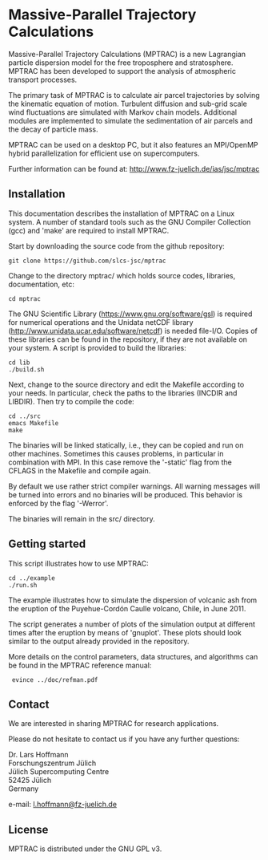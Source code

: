 # Massive-Parallel Trajectory Calculations

Massive-Parallel Trajectory Calculations (MPTRAC) is a new
Lagrangian particle dispersion model for the free troposphere
and stratosphere. MPTRAC has been developed to support
the analysis of atmospheric transport processes.

The primary task of MPTRAC is to calculate air parcel trajectories by
solving the kinematic equation of motion. Turbulent diffusion and
sub-grid scale wind fluctuations are simulated with Markov chain models.
Additional modules are implemented to simulate the sedimentation
of air parcels and the decay of particle mass.

MPTRAC can be used on a desktop PC, but it also features an
MPI/OpenMP hybrid parallelization for efficient use on supercomputers.

Further information can be found at:
http://www.fz-juelich.de/ias/jsc/mptrac

## Installation

This documentation describes the installation of MPTRAC on a Linux system.
A number of standard tools such as the GNU Compiler Collection (gcc)
and 'make' are required to install MPTRAC.

Start by downloading the source code from the github repository:

    git clone https://github.com/slcs-jsc/mptrac

Change to the directory mptrac/ which holds source codes,
libraries, documentation, etc:

    cd mptrac

The GNU Scientific Library (https://www.gnu.org/software/gsl)
is required for numerical operations and the Unidata netCDF library
(http://www.unidata.ucar.edu/software/netcdf) is needed file-I/O.
Copies of these libraries can be found in the repository, if they are
not available on your system. A script is provided to build the libraries:

    cd lib
    ./build.sh

Next, change to the source directory and edit the Makefile according to
your needs. In particular, check the paths to the libraries
(INCDIR and LIBDIR). Then try to compile the code:

    cd ../src
    emacs Makefile
    make

The binaries will be linked statically, i.e., they can be copied and run on
other machines. Sometimes this causes problems, in particular in combination
with MPI. In this case remove the '-static' flag from the CFLAGS in the
Makefile and compile again.

By default we use rather strict compiler warnings.
All warning messages will be turned into errors and no binaries will be
produced. This behavior is enforced by the flag '-Werror'.

The binaries will remain in the src/ directory.

## Getting started

This script illustrates how to use MPTRAC:

    cd ../example
    ./run.sh

The example illustrates how to simulate the dispersion of volcanic ash from the
eruption of the Puyehue-Cordón Caulle volcano, Chile, in June 2011.

The script generates a number of plots of the simulation output
at different times after the eruption by means of 'gnuplot'.
These plots should look similar to the output already
provided in the repository.

More details on the control parameters, data structures, and algorithms
can be found in the MPTRAC reference manual:

     evince ../doc/refman.pdf

## Contact

We are interested in sharing MPTRAC for research applications.

Please do not hesitate to contact us if you have any further questions:

Dr. Lars Hoffmann  
Forschungszentrum Jülich  
Jülich Supercomputing Centre  
52425 Jülich  
Germany  

e-mail: l.hoffmann@fz-juelich.de

## License

MPTRAC is distributed under the GNU GPL v3.
